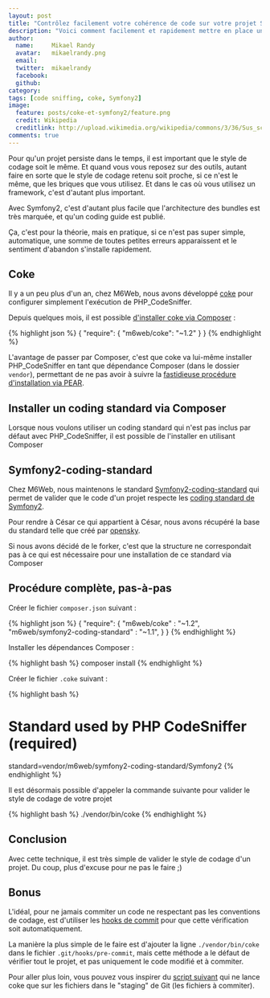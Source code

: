 ```yaml
---
layout: post
title: "Contrôlez facilement votre cohérence de code sur votre projet Symfony2 avec coke"
description: "Voici comment facilement et rapidement mettre en place un système de contrôle de la cohérence du code d'un projet Symfony2 avec coke"
author:
  name:     Mikael Randy
  avatar:   mikaelrandy.png
  email:
  twitter:  mikaelrandy
  facebook:
  github:
category:
tags: [code sniffing, coke, Symfony2]
image:
  feature: posts/coke-et-symfony2/feature.png
  credit: Wikipedia
  creditlink: http://upload.wikimedia.org/wikipedia/commons/3/36/Sus_scrofa_piglet.jpg
comments: true
---
```


Pour qu'un projet persiste dans le temps, il est important que le style de codage soit le même. Et quand vous vous reposez sur des outils, autant faire en sorte que le style de codage retenu soit proche, si ce n'est le même, que les briques que vous utilisez. Et dans le cas où vous utilisez un framework, c'est d'autant plus important.

Avec Symfony2, c'est d'autant plus facile que l'architecture des bundles est très marquée, et qu'un coding guide est publié.

Ça, c'est pour la théorie, mais en pratique, si ce n'est pas super simple, automatique, une somme de toutes petites erreurs apparaissent et le sentiment d'abandon s'installe rapidement.

## Coke

Il y a un peu plus d'un an, chez M6Web, nous avons développé [coke](/coke-pour-bien-sniffer-son-code/) pour configurer simplement l'exécution de PHP_CodeSniffer.

Depuis quelques mois, il est possible [d'installer coke via Composer](https://github.com/M6Web/Coke/pull/4) :

{% highlight json %}
{
  "require": {
    "m6web/coke": "~1.2"
  }
}
{% endhighlight %}

L'avantage de passer par Composer, c'est que coke va lui-même installer PHP_CodeSniffer en tant que dépendance Composer (dans le dossier `vendor`), permettant de ne pas avoir à suivre la [fastidieuse procédure d'installation via PEAR](http://pear.php.net/manual/en/guide.users.commandline.installing.php).

## Installer un coding standard via Composer

Lorsque nous voulons utiliser un coding standard qui n'est pas inclus par défaut avec PHP_CodeSniffer, il est possible de l'installer en utilisant Composer

## Symfony2-coding-standard

Chez M6Web, nous maintenons le standard [Symfony2-coding-standard](https://github.com/M6Web/Symfony2-coding-standard) qui permet de valider que le code d'un projet respecte les [coding standard de Symfony2](http://symfony.com/doc/current/contributing/code/standards.html).

Pour rendre à César ce qui appartient à César, nous avons récupéré la base du standard telle que créé par [opensky](https://github.com/opensky).

Si nous avons décidé de le forker, c'est que la structure ne correspondait pas à ce qui est nécessaire pour une installation de ce standard via Composer

## Procédure complète, pas-à-pas

Créer le fichier `composer.json` suivant :

{% highlight json %}
{
  "require": {
    "m6web/coke"                       : "~1.2",
    "m6web/symfony2-coding-standard"   : "~1.1",
  }
}
{% endhighlight %}

Installer les dépendances Composer :

{% highlight bash %}
composer install
{% endhighlight %}

Créer le fichier `.coke` suivant :

{% highlight bash %}
# Standard used by PHP CodeSniffer (required)
standard=vendor/m6web/symfony2-coding-standard/Symfony2
{% endhighlight %}

Il est désormais possible d'appeler la commande suivante pour valider le style de codage de votre projet

{% highlight bash %}
./vendor/bin/coke
{% endhighlight %}

## Conclusion

Avec cette technique, il est très simple de valider le style de codage d'un projet. Du coup, plus d'excuse pour ne pas le faire ;)

## Bonus

L'idéal, pour ne jamais commiter un code ne respectant pas les conventions de codage, est d'utiliser les [hooks de commit](http://git-scm.com/book/en/Customizing-Git-Git-Hooks) pour que cette vérification soit automatiquement.

La manière la plus simple de le faire est d'ajouter la ligne `./vendor/bin/coke` dans le fichier `.git/hooks/pre-commit`, mais cette méthode a le défaut de vérifier tout le projet, et pas uniquement le code modifié et à commiter.

Pour aller plus loin, vous pouvez vous inspirer du [script suivant](https://gist.github.com/JJK801/5867810) qui ne lance coke que sur les fichiers dans le "staging" de Git (les fichiers à commiter).


